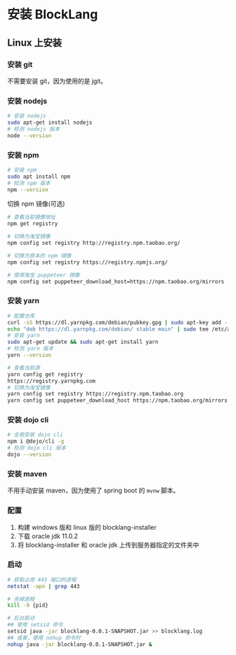 # 安装 BlockLang

## Linux 上安装

### 安装 git

不需要安装 git，因为使用的是 jgit。

### 安装 nodejs

```sh
# 安装 nodejs
sudo apt-get install nodejs
# 检测 nodejs 版本
node --version
```

### 安装 npm

```sh
# 安装 npm
sudo apt install npm
# 检测 npm 版本
npm --version
```

切换 npm 镜像(可选)

```sh
# 查看当前镜像地址
npm get registry

# 切换为淘宝镜像
npm config set registry http://registry.npm.taobao.org/

# 切换为原本的 npm 镜像
npm config set registry https://registry.npmjs.org/

# 使用淘宝 puppeteer 镜像
npm config set puppeteer_download_host=https://npm.taobao.org/mirrors
```

### 安装 yarn

```sh
# 配置仓库
curl -sS https://dl.yarnpkg.com/debian/pubkey.gpg | sudo apt-key add -
echo "deb https://dl.yarnpkg.com/debian/ stable main" | sudo tee /etc/apt/sources.list.d/yarn.list
# 安装 yarn
sudo apt-get update && sudo apt-get install yarn
# 检测 yarn 版本
yarn --version

# 查看当前源
yarn config get registry
https://registry.yarnpkg.com
# 切换为淘宝镜像
yarn config set registry https://registry.npm.taobao.org
yarn config set puppeteer_download_host https://npm.taobao.org/mirrors
```

### 安装 dojo cli

```sh
# 全局安装 dojo cli
npm i @dojo/cli -g
# 检测 dojo cli 版本
dojo --version
```

### 安装 maven

不用手动安装 maven，因为使用了 spring boot 的 `mvnw` 脚本。

### 配置

1. 构建 windows 版和 linux 版的 blocklang-installer
2. 下载 oracle jdk 11.0.2
3. 将 blocklang-installer 和 oracle jdk 上传到服务器指定的文件夹中

### 启动

```sh
# 获取占用 443 端口的进程
netstat -apn | grep 443

# 杀掉进程
kill -9 {pid}

# 后台启动
## 使用 setsid 命令
setsid java -jar blocklang-0.0.1-SNAPSHOT.jar >> blocklang.log
## 或者，使用 nohup 命令时
nohup java -jar blocklang-0.0.1-SNAPSHOT.jar &
```
